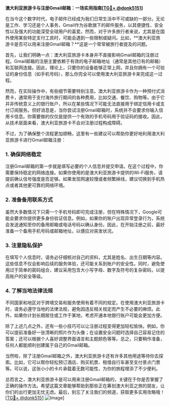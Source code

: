 **澳大利亚旅游卡与注册Gmail邮箱：一场实用指南[[TG💪+ @donk5151](https://t.me/s/donk5151)]**

在当今这个数字时代，电子邮件已经成为我们日常生活中不可或缺的一部分。无论是工作、学习还是个人事务，Gmail作为谷歌旗下的邮件服务，以其便捷性、安全性以及强大的功能深受全球用户的喜爱。然而，对于许多旅行者来说，尤其是在国外使用某些特定支付工具时，可能会遇到一些限制或疑问。比如，**澳大利亚旅游卡是否可以用来注册Gmail邮箱？**这是一个常常被旅行者提及的问题。

首先，让我们明确一点：澳大利亚旅游卡本身并不直接影响Gmail邮箱的注册过程。Gmail邮箱的注册主要依赖于有效的电子邮箱地址（通常是其他已有的邮箱）和互联网连接。因此，理论上，只要你的设备能够正常上网，并且你拥有一个可验证的身份信息（如手机号码），那么你完全可以使用澳大利亚旅游卡来完成这一过程。

然而，在实际操作中，有些细节需要特别注意。澳大利亚旅游卡作为一种预付式消费卡，通常用于支付海外旅行期间的各种费用，比如交通、餐饮、购物等。由于它并非传统意义上的银行账户，所以在某些情况下可能无法直接用于绑定信用卡或支付订阅服务。但好消息是，当你尝试注册Gmail邮箱时，系统并不会要求你输入信用卡信息。你需要做的仅仅是提供一个有效的手机号码用于验证码的接收。因此，从技术层面来看，澳大利亚旅游卡不会对注册过程构成障碍。

不过，为了确保整个流程更加顺畅，这里有一些建议可以帮助你更好地利用澳大利亚旅游卡进行Gmail邮箱注册：

### **1. 确保网络稳定**
注册Gmail邮箱的第一步就是填写必要的个人信息并提交申请。在这个过程中，你需要保持稳定的网络连接。如果你使用的是澳大利亚旅游卡提供的Wi-Fi服务，请提前确认信号强度是否足够。如果发现网速较慢或者频繁掉线，建议切换到手机热点或者其他更可靠的网络环境。

### **2. 准备备用联系方式**
虽然大多数情况下只需一个手机号码即可完成注册，但在特殊情况下，Google可能会要求你提供更多身份验证信息。例如，如果你的账户出现异常登录行为，系统会发送通知至你的备用邮箱或电话号码以确认身份。因此，在开始注册之前，最好准备一个备用手机号码或邮箱地址，以便应对突发状况。

### **3. 注意隐私保护**
在填写个人信息时，请务必仔细核对自己的资料，尤其是姓名、出生日期等内容。这些信息不仅会影响后续的服务体验，还可能关系到账户的安全性。同时，避免使用过于简单的密码组合，建议采用包含大小写字母、数字及符号的复杂密码，以提高账户的安全等级。

### **4. 了解当地法律法规**
不同国家和地区对于跨境交易和服务使用有着不同的规定。在使用澳大利亚旅游卡时，请务必遵守当地的法律法规，避免因违反相关规定而产生不必要的麻烦。此外，如果你计划长期居住或工作于某地，考虑开通本地银行账户可能会更加方便。

除了上述几点之外，还有一些小技巧可以让注册过程变得更加轻松愉快。例如，你可以提前准备好一张清晰的照片作为头像；在设置安全问题时选择自己容易记住的答案；还可以根据个人喜好调整界面语言和主题颜色等等。总之，只要稍作准备，任何人都能顺利创建属于自己的Gmail邮箱。

当然啦，除了注册Gmail邮箱之外，澳大利亚旅游卡还有许多其他用途等待你去探索。比如，它可以帮你轻松预订酒店、购买机票、租借自行车甚至支付景点门票等。可以说，这张小小的卡片承载着无数可能性，为你的旅程增添了不少便利。

总而言之，澳大利亚旅游卡是可以用来注册Gmail邮箱的，关键在于你是否掌握了正确的操作方法。希望这篇文章能够帮助到那些正在筹划澳大利亚之旅的朋友，让你们的出行更加无忧无虑。最后，别忘了关注我们的频道，获取更多实用攻略哦！[[TG💪+ @donk5151](https://t.me/s/donk5151) ![Image](https://i.postimg.cc/rwNCRYN7/Snipaste-2025-04-30-17-27-05.png)]